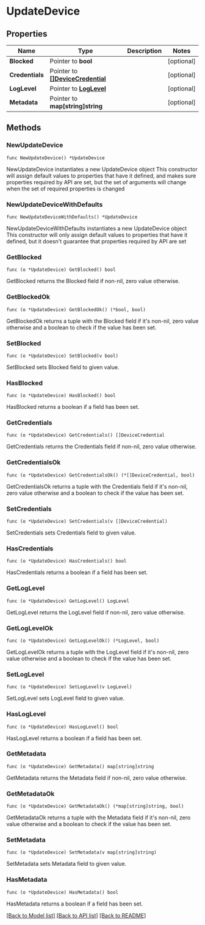 # UpdateDevice

## Properties

Name | Type | Description | Notes
------------ | ------------- | ------------- | -------------
**Blocked** | Pointer to **bool** |  | [optional] 
**Credentials** | Pointer to [**[]DeviceCredential**](DeviceCredential.md) |  | [optional] 
**LogLevel** | Pointer to [**LogLevel**](LogLevel.md) |  | [optional] 
**Metadata** | Pointer to **map[string]string** |  | [optional] 

## Methods

### NewUpdateDevice

`func NewUpdateDevice() *UpdateDevice`

NewUpdateDevice instantiates a new UpdateDevice object
This constructor will assign default values to properties that have it defined,
and makes sure properties required by API are set, but the set of arguments
will change when the set of required properties is changed

### NewUpdateDeviceWithDefaults

`func NewUpdateDeviceWithDefaults() *UpdateDevice`

NewUpdateDeviceWithDefaults instantiates a new UpdateDevice object
This constructor will only assign default values to properties that have it defined,
but it doesn't guarantee that properties required by API are set

### GetBlocked

`func (o *UpdateDevice) GetBlocked() bool`

GetBlocked returns the Blocked field if non-nil, zero value otherwise.

### GetBlockedOk

`func (o *UpdateDevice) GetBlockedOk() (*bool, bool)`

GetBlockedOk returns a tuple with the Blocked field if it's non-nil, zero value otherwise
and a boolean to check if the value has been set.

### SetBlocked

`func (o *UpdateDevice) SetBlocked(v bool)`

SetBlocked sets Blocked field to given value.

### HasBlocked

`func (o *UpdateDevice) HasBlocked() bool`

HasBlocked returns a boolean if a field has been set.

### GetCredentials

`func (o *UpdateDevice) GetCredentials() []DeviceCredential`

GetCredentials returns the Credentials field if non-nil, zero value otherwise.

### GetCredentialsOk

`func (o *UpdateDevice) GetCredentialsOk() (*[]DeviceCredential, bool)`

GetCredentialsOk returns a tuple with the Credentials field if it's non-nil, zero value otherwise
and a boolean to check if the value has been set.

### SetCredentials

`func (o *UpdateDevice) SetCredentials(v []DeviceCredential)`

SetCredentials sets Credentials field to given value.

### HasCredentials

`func (o *UpdateDevice) HasCredentials() bool`

HasCredentials returns a boolean if a field has been set.

### GetLogLevel

`func (o *UpdateDevice) GetLogLevel() LogLevel`

GetLogLevel returns the LogLevel field if non-nil, zero value otherwise.

### GetLogLevelOk

`func (o *UpdateDevice) GetLogLevelOk() (*LogLevel, bool)`

GetLogLevelOk returns a tuple with the LogLevel field if it's non-nil, zero value otherwise
and a boolean to check if the value has been set.

### SetLogLevel

`func (o *UpdateDevice) SetLogLevel(v LogLevel)`

SetLogLevel sets LogLevel field to given value.

### HasLogLevel

`func (o *UpdateDevice) HasLogLevel() bool`

HasLogLevel returns a boolean if a field has been set.

### GetMetadata

`func (o *UpdateDevice) GetMetadata() map[string]string`

GetMetadata returns the Metadata field if non-nil, zero value otherwise.

### GetMetadataOk

`func (o *UpdateDevice) GetMetadataOk() (*map[string]string, bool)`

GetMetadataOk returns a tuple with the Metadata field if it's non-nil, zero value otherwise
and a boolean to check if the value has been set.

### SetMetadata

`func (o *UpdateDevice) SetMetadata(v map[string]string)`

SetMetadata sets Metadata field to given value.

### HasMetadata

`func (o *UpdateDevice) HasMetadata() bool`

HasMetadata returns a boolean if a field has been set.


[[Back to Model list]](../README.md#documentation-for-models) [[Back to API list]](../README.md#documentation-for-api-endpoints) [[Back to README]](../README.md)


